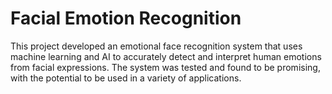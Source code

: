 # Facial Emotion Recognition
This project developed an emotional face recognition system that uses machine learning
and AI to accurately detect and interpret human emotions from facial expressions. The
system was tested and found to be promising, with the potential to be used in a variety
of applications.